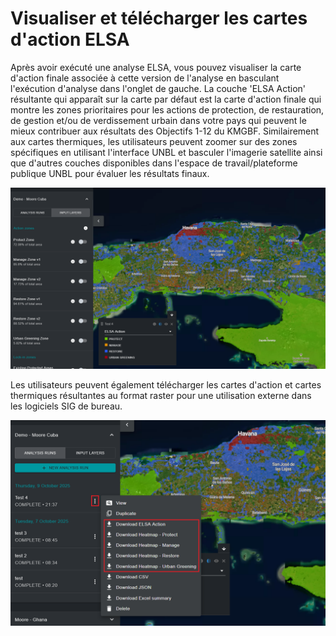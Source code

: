 # Visualiser et télécharger les cartes d'action ELSA

Après avoir exécuté une analyse ELSA, vous pouvez visualiser la carte d'action finale associée à cette version de l'analyse en basculant l'exécution d'analyse dans l'onglet de gauche. La couche 'ELSA Action' résultante qui apparaît sur la carte par défaut est la carte d'action finale qui montre les zones prioritaires pour les actions de protection, de restauration, de gestion et/ou de verdissement urbain dans votre pays qui peuvent le mieux contribuer aux résultats des Objectifs 1-12 du KMGBF. Similairement aux cartes thermiques, les utilisateurs peuvent zoomer sur des zones spécifiques en utilisant l'interface UNBL et basculer l'imagerie satellite ainsi que d'autres couches disponibles dans l'espace de travail/plateforme publique UNBL pour évaluer les résultats finaux.

![Carte d'action montrant les zones prioritaires pour la protection et la restauration autour de La Havane](images/image018.png)

Les utilisateurs peuvent également télécharger les cartes d'action et cartes thermiques résultantes au format raster pour une utilisation externe dans les logiciels SIG de bureau.

![Télécharger les cartes d'analyse résultantes.](images/image019.png)
